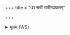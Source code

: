 +++
title = "01 रात्रीं रात्रीमप्रयातम्"

+++
<details><summary>मूलम् (WS)</summary>

रात्रीं रात्रीमप्रयातं भरन्तो ऽश्वायेव तिष्ठते घासमस्मै ।  
रायस्पोषेण समिषा मदन्तो मा ते अग्ने प्रतिवेशा रिषाम॥ १ ॥  
अग्न आयूंषि पवस्वा सुवोर्जमिषं च नः ।  
आरे बाधस्व दुच्छुनाम ॥ २ ॥
</details>